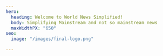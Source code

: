 ```yaml
---
hero:
  heading: Welcome to World News Simplified!
  body: Simplifying Mainstream and not so mainstream news 
  maxWidthPX: "650"
seo:
  image: "/images/final-logo.png"

---
```

